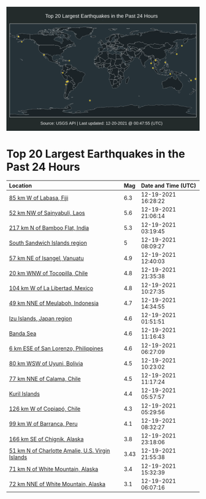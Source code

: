 ![Map](./map.png)

# Top 20 Largest Earthquakes in the Past 24 Hours

| Location | Mag | Date and Time (UTC) |
|:---|:---|:---|
| [85 km W of Labasa, Fiji](https://earthquake.usgs.gov/earthquakes/eventpage/us6000gdma) | 6.3 | 12-19-2021 16:28:22 |
| [52 km NW of Sainyabuli, Laos](https://earthquake.usgs.gov/earthquakes/eventpage/us6000gdng) | 5.6 | 12-19-2021 21:06:14 |
| [217 km N of Bamboo Flat, India](https://earthquake.usgs.gov/earthquakes/eventpage/us6000gdim) | 5.3 | 12-19-2021 03:19:45 |
| [South Sandwich Islands region](https://earthquake.usgs.gov/earthquakes/eventpage/us6000gdjy) | 5 | 12-19-2021 08:09:27 |
| [57 km NE of Isangel, Vanuatu](https://earthquake.usgs.gov/earthquakes/eventpage/us6000gdle) | 4.9 | 12-19-2021 12:40:03 |
| [20 km WNW of Tocopilla, Chile](https://earthquake.usgs.gov/earthquakes/eventpage/us6000gdnk) | 4.8 | 12-19-2021 21:35:38 |
| [104 km W of La Libertad, Mexico](https://earthquake.usgs.gov/earthquakes/eventpage/us6000gdks) | 4.8 | 12-19-2021 10:27:35 |
| [49 km NNE of Meulaboh, Indonesia](https://earthquake.usgs.gov/earthquakes/eventpage/us6000gdls) | 4.7 | 12-19-2021 14:34:55 |
| [Izu Islands, Japan region](https://earthquake.usgs.gov/earthquakes/eventpage/us6000gdic) | 4.6 | 12-19-2021 01:51:51 |
| [Banda Sea](https://earthquake.usgs.gov/earthquakes/eventpage/us6000gdl3) | 4.6 | 12-19-2021 11:16:43 |
| [6 km ESE of San Lorenzo, Philippines](https://earthquake.usgs.gov/earthquakes/eventpage/us6000gdje) | 4.6 | 12-19-2021 06:27:09 |
| [80 km WSW of Uyuni, Bolivia](https://earthquake.usgs.gov/earthquakes/eventpage/us6000gdkr) | 4.5 | 12-19-2021 10:23:02 |
| [77 km NNE of Calama, Chile](https://earthquake.usgs.gov/earthquakes/eventpage/us6000gdl2) | 4.5 | 12-19-2021 11:17:24 |
| [Kuril Islands](https://earthquake.usgs.gov/earthquakes/eventpage/us6000gdj8) | 4.4 | 12-19-2021 05:57:57 |
| [126 km W of Copiapó, Chile](https://earthquake.usgs.gov/earthquakes/eventpage/us6000gdiy) | 4.3 | 12-19-2021 05:29:56 |
| [99 km W of Barranca, Peru](https://earthquake.usgs.gov/earthquakes/eventpage/us6000gdk5) | 4.1 | 12-19-2021 08:32:27 |
| [166 km SE of Chignik, Alaska](https://earthquake.usgs.gov/earthquakes/eventpage/ak021g86ick9) | 3.8 | 12-19-2021 23:18:06 |
| [51 km N of Charlotte Amalie, U.S. Virgin Islands](https://earthquake.usgs.gov/earthquakes/eventpage/pr2021353006) | 3.43 | 12-19-2021 21:55:38 |
| [71 km N of White Mountain, Alaska](https://earthquake.usgs.gov/earthquakes/eventpage/us6000gdm4) | 3.4 | 12-19-2021 15:32:39 |
| [72 km NNE of White Mountain, Alaska](https://earthquake.usgs.gov/earthquakes/eventpage/us6000gdja) | 3.1 | 12-19-2021 06:07:16 |
